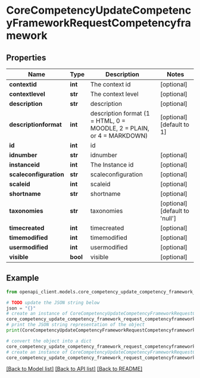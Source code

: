 # CoreCompetencyUpdateCompetencyFrameworkRequestCompetencyframework


## Properties

Name | Type | Description | Notes
------------ | ------------- | ------------- | -------------
**contextid** | **int** | The context id | [optional] 
**contextlevel** | **str** | The context level | [optional] 
**description** | **str** | description | [optional] 
**descriptionformat** | **int** | description format (1 &#x3D; HTML, 0 &#x3D; MOODLE, 2 &#x3D; PLAIN, or 4 &#x3D; MARKDOWN) | [optional] [default to 1]
**id** | **int** | id | 
**idnumber** | **str** | idnumber | [optional] 
**instanceid** | **int** | The Instance id | [optional] 
**scaleconfiguration** | **str** | scaleconfiguration | [optional] 
**scaleid** | **int** | scaleid | [optional] 
**shortname** | **str** | shortname | [optional] 
**taxonomies** | **str** | taxonomies | [optional] [default to 'null']
**timecreated** | **int** | timecreated | [optional] 
**timemodified** | **int** | timemodified | [optional] 
**usermodified** | **int** | usermodified | [optional] 
**visible** | **bool** | visible | [optional] 

## Example

```python
from openapi_client.models.core_competency_update_competency_framework_request_competencyframework import CoreCompetencyUpdateCompetencyFrameworkRequestCompetencyframework

# TODO update the JSON string below
json = "{}"
# create an instance of CoreCompetencyUpdateCompetencyFrameworkRequestCompetencyframework from a JSON string
core_competency_update_competency_framework_request_competencyframework_instance = CoreCompetencyUpdateCompetencyFrameworkRequestCompetencyframework.from_json(json)
# print the JSON string representation of the object
print(CoreCompetencyUpdateCompetencyFrameworkRequestCompetencyframework.to_json())

# convert the object into a dict
core_competency_update_competency_framework_request_competencyframework_dict = core_competency_update_competency_framework_request_competencyframework_instance.to_dict()
# create an instance of CoreCompetencyUpdateCompetencyFrameworkRequestCompetencyframework from a dict
core_competency_update_competency_framework_request_competencyframework_from_dict = CoreCompetencyUpdateCompetencyFrameworkRequestCompetencyframework.from_dict(core_competency_update_competency_framework_request_competencyframework_dict)
```
[[Back to Model list]](../README.md#documentation-for-models) [[Back to API list]](../README.md#documentation-for-api-endpoints) [[Back to README]](../README.md)



